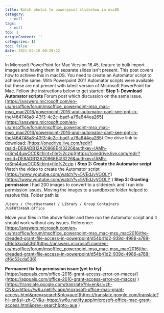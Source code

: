 ```yaml
---
title: Batch photos to powerpoint slideshow in macOS
category:
  - null
tags:
  - null
top: 1
originContent: ''
categories: []
toc: false
date: 2021-02-16 00:29:22
---
```


In Microsoft PowerPoint for Mac Version 16.45, feature to bulk import images and having them in separate slides isn't present. This post covers how to achieve this in macOS. You need to create an Automator script to achieve the same. With Powerpoint 2011 Automator scripts were available but these are not present with latest version of Microsoft PowerPoint for Mac. Follow the instructions below to get started:
**Step 1: Download Automator scripts**
Forum post which discussion on the same issue.
[https://answers.microsoft.com/en-us/msoffice/forum/msoffice_powerpoint-mso_mac-mso_mac2016/powerpoint-2016-and-automator-cant-see-ppt-in-the/464748a8-43f3-4c2c-badf-a76a644ea265](https://answers.microsoft.com/en-us/msoffice/forum/msoffice_powerpoint-mso_mac-mso_mac2016/powerpoint-2016-and-automator-cant-see-ppt-in-the/464748a8-43f3-4c2c-badf-a76a644ea265)
One drive link to download:
[https://onedrive.live.com/redir?resid=DE8ADB12A20968E4!3226&authkey=!AMh-grSm44uwOC0&ithint=file%2czip](https://onedrive.live.com/redir?resid=DE8ADB12A20968E4!3226&authkey=!AMh-grSm44uwOC0&ithint=file%2czip
)
**Step 2: Create the Automator script**
Watch the video to create the Automator script
[https://www.youtube.com/watch?v=5VEdJvVOOLY](https://www.youtube.com/watch?v=5VEdJvVOOLY
)
**Step 3: Granting permission**
I had 200 images to convert to a slidedeck and I run into permission issues. Moving the images to a sandboxed folder helped to resolve this. 
Folder path is:
```
/Users / (YourUsername) / Library / Group Containers /UBF8T346G9.Office
```
Move your files in the above folder and then run the Automator script and it should work without any issues. 
Reference: [https://answers.microsoft.com/en-us/msoffice/forum/msoffice_powerpoint-mso_mac-mso_mac2016/the-dreaded-grant-file-access-in-powerpoint/d54b41d2-939d-4989-a788-df6c53cda536](https://answers.microsoft.com/en-us/msoffice/forum/msoffice_powerpoint-mso_mac-mso_mac2016/the-dreaded-grant-file-access-in-powerpoint/d54b41d2-939d-4989-a788-df6c53cda536)

**Permanent fix for permission issue:(yet to try)**
[https://appuals.com/office-2016-grant-access-error-on-macos/](https://appuals.com/office-2016-grant-access-error-on-macos/
)[https://translate.google.com/translate?hl=en&sl=zh-CN&u=https://w6u.netlify.app/microsoft-office-mac-grant-access.html&prev=search&pto=aue](https://translate.google.com/translate?hl=en&sl=zh-CN&u=https://w6u.netlify.app/microsoft-office-mac-grant-access.html&prev=search&pto=aue
)
